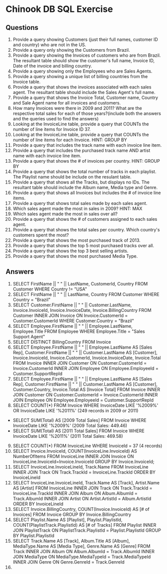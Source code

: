 # Chinook DB SQL Exercise

## Questions
1. Provide a query showing Customers (just their full names, customer ID and country) who are not in the US.
2. Provide a query only showing the Customers from Brazil.
3. Provide a query showing the Invoices of customers who are from Brazil. The resultant table should show the customer's full name, Invoice ID, Date of the invoice and billing country.
4. Provide a query showing only the Employees who are Sales Agents.
5. Provide a query showing a unique list of billing countries from the Invoice table.
6. Provide a query that shows the invoices associated with each sales agent. The resultant table should include the Sales Agent's full name.
7. Provide a query that shows the Invoice Total, Customer name, Country and Sale Agent name for all invoices and customers.
8. How many Invoices were there in 2009 and 2011? What are the respective total sales for each of those years?(include both the answers and the queries used to find the answers)
9. Looking at the InvoiceLine table, provide a query that COUNTs the number of line items for Invoice ID 37.
10. Looking at the InvoiceLine table, provide a query that COUNTs the number of line items for each Invoice. HINT: GROUP BY
11. Provide a query that includes the track name with each invoice line item.
12. Provide a query that includes the purchased track name AND artist name with each invoice line item.
13. Provide a query that shows the # of invoices per country. HINT: GROUP BY
14. Provide a query that shows the total number of tracks in each playlist. The Playlist name should be include on the resulant table.
15. Provide a query that shows all the Tracks, but displays no IDs. The resultant table should include the Album name, Media type and Genre.
16. Provide a query that shows all Invoices but includes the # of invoice line items.
17. Provide a query that shows total sales made by each sales agent.
18. Which sales agent made the most in sales in 2009? HINT: MAX
19. Which sales agent made the most in sales over all?
20. Provide a query that shows the # of customers assigned to each sales agent.
21. Provide a query that shows the total sales per country. Which country's customers spent the most?
22. Provide a query that shows the most purchased track of 2013.
23. Provide a query that shows the top 5 most purchased tracks over all.
24. Provide a query that shows the top 3 best selling artists.
25. Provide a query that shows the most purchased Media Type.

## Answers
1. SELECT FirstName || " " || LastName, CustomerId, Country FROM Customer WHERE Country != "USA"
2. SELECT FirstName || " " || LastName, Country FROM Customer WHERE Country = "Brazil"
3. SELECT Customer.FirstName || " " || Customer.LastName, Invoice.InvoiceId, Invoice.InvoiceDate, Invoice.BillingCountry FROM Customer INNER JOIN Invoice ON Invoice.CustomerId = Customer.CustomerId WHERE Customer.Country = "Brazil"
4. SELECT Employee.FirstName || " " || Employee.LastName, Employee.Title FROM Employee WHERE Employee.Title = "Sales Support Agent"
5. SELECT DISTINCT BillingCountry FROM Invoice
6. SELECT
Employee.FirstName || " " || Employee.LastName AS [Sales Rep],
Customer.FirstName || " " || Customer.LastName AS [Customer],
Invoice.InvoiceId, Invoice.CustomerId, Invoice.InvoiceDate, Invoice.Total
FROM Invoice
INNER JOIN Customer ON Customer.CustomerId = Invoice.CustomerId
INNER JOIN Employee ON Employee.EmployeeId = Customer.SupportRepId
7. SELECT
Employee.FirstName || " " || Employee.LastName AS [Sales Rep],
Customer.FirstName || " " || Customer.LastName AS [Customer],
Customer.Country,
Invoice.Total AS [Invoice Total]
FROM Invoice
INNER JOIN Customer ON Customer.CustomerId = Invoice.CustomerId
INNER JOIN Employee ON Employee.EmployeeId = Customer.SupportRepId
8. SELECT COUNT(*) FROM Invoice WHERE InvoiceDate LIKE '%2009%' OR InvoiceDate LIKE '%2011%' (249 records in 2009 or 2011)
  * SELECT SUM(Total) AS [2009 Total Sales] FROM Invoice WHERE InvoiceDate LIKE '%2009%' (2009 Total Sales: 449.46)
  * SELECT SUM(Total) AS [2011 Total Sales] FROM Invoice WHERE InvoiceDate LIKE '%2011%' (2011 Total Sales: 469.58)
9. SELECT COUNT(*) FROM InvoiceLine WHERE InvoiceId = 37 (4 records)
10. SELECT Invoice.InvoiceId, COUNT(InvoiceLine.InvoiceId) AS NumberOfItems FROM InvoiceLine
INNER JOIN Invoice
ON InvoiceLine.InvoiceId=Invoice.InvoiceId
GROUP BY Invoice.InvoiceId;
11. SELECT InvoiceLine.InvoiceLineId, Track.Name
FROM InvoiceLine
INNER JOIN Track ON Track.TrackId = InvoiceLine.TrackId
ORDER BY InvoiceLineId
12. SELECT InvoiceLine.InvoiceLineId, Track.Name AS [Track], Artist.Name AS [Artist]
FROM InvoiceLine
INNER JOIN Track ON Track.TrackId = InvoiceLine.TrackId
INNER JOIN Album ON Album.AlbumId = Track.AlbumId
INNER JOIN Artist ON Artist.ArtistId = Album.ArtistId
ORDER BY InvoiceLineId
13. SELECT Invoice.BillingCountry, COUNT(Invoice.InvoiceId) AS [# of Invoices] FROM Invoice
GROUP BY Invoice.BillingCountry
14. SELECT Playlist.Name AS [Playlist], Playlist.PlaylistId, COUNT(PlaylistTrack.PlaylistId) AS [# of Tracks]
FROM Playlist
INNER JOIN PlaylistTrack ON PlaylistTrack.PlaylistId = Playlist.PlaylistId
GROUP BY Playlist.PlaylistId
15. SELECT Track.Name AS [Track], 
Album.Title AS [Album], 
MediaType.Name AS [Media Type], 
Genre.Name AS [Genre]
FROM Track
INNER JOIN Album ON Album.AlbumId = Track.AlbumId
INNER JOIN MediaType ON MediaType.MediaTypeId = Track.MediaTypeId
INNER JOIN Genre ON Genre.GenreId = Track.GenreId
16. 





